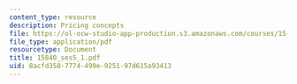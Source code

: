 ```yaml
---
content_type: resource
description: Pricing concepts
file: https://ol-ocw-studio-app-production.s3.amazonaws.com/courses/15-840-special-seminar-in-marketing-marketing-management-spring-2004/8acfd3587774499e925197d615a93413_15840_ses5_1.pdf
file_type: application/pdf
resourcetype: Document
title: 15840_ses5_1.pdf
uid: 8acfd358-7774-499e-9251-97d615a93413
---
```

